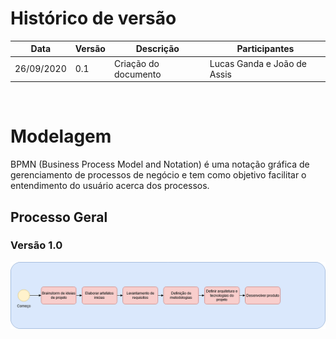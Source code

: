 # Histórico de versão


| Data       | Versão | Descrição                                          | Participantes                                                                   |
| ---------- | ------ | -------------------------------------------------- | ------------------------------------------------------------------------------- |
| 26/09/2020 | 0.1    | Criação do documento | Lucas Ganda e João de Assis|

<br>

# Modelagem

BPMN (Business Process Model and Notation) é uma notação gráfica de gerenciamento de processos de negócio e tem como objetivo facilitar o entendimento do usuário acerca dos processos.

## Processo Geral 


### Versão 1.0
![d1](./images/bpmn_geral.png)